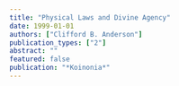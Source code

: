 ```yaml
---
title: "Physical Laws and Divine Agency"
date: 1999-01-01
authors: ["Clifford B. Anderson"]
publication_types: ["2"]
abstract: ""
featured: false
publication: "*Koinonia*"
---
```


